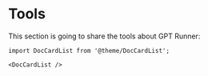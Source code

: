 # Tools

This section is going to share the tools about GPT Runner:

```mdx-code-block
import DocCardList from '@theme/DocCardList';

<DocCardList />
```
